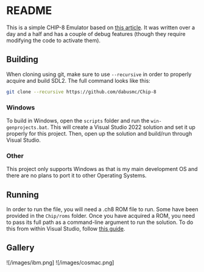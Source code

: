 # README

This is a simple CHIP-8 Emulator based on [this article](https://tobiasvl.github.io/blog/write-a-chip-8-emulator/). It was written over a day and a half and has a couple of debug features (though they require modifying the code to activate them).

## Building
When cloning using git, make sure to use ```--recursive``` in order to properly acquire and build SDL2. The full command looks like this:
```bash
git clone --recursive https://github.com/dabusmc/Chip-8
```
### Windows
To build in Windows, open the ```scripts``` folder and run the ```win-genprojects.bat```. This will create a Visual Studio 2022 solution and set it up properly for this project. Then, open up the solution and build/run through Visual Studio. 

### Other
This project only supports Windows as that is my main development OS and there are no plans to port it to other Operating Systems.

## Running
In order to run the file, you will need a .ch8 ROM file to run. Some have been provided in the ```Chip/roms``` folder. Once you have acquired a ROM, you need to pass its full path as a command-line argument to run the solution. To do this from within Visual Studio, follow [this guide](https://condor.depaul.edu/glancast/393class/docs/helpdocs/cmdArgsInVS.html).

## Gallery
![/images/ibm.png]
![/images/cosmac.png]